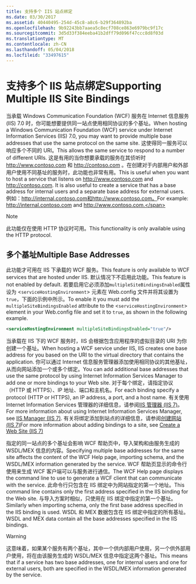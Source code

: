 ```yaml
---
title: 支持多个 IIS 站点绑定
ms.date: 03/30/2017
ms.assetid: 40440495-254d-45c8-a8c6-b29f364892ba
ms.openlocfilehash: 9b92243bb7aaea5c8ecf708ce863e6979bc9f17c
ms.sourcegitcommit: 3d5d33f384eeba41b2dff79d096f47ccc8d8f03d
ms.translationtype: MT
ms.contentlocale: zh-CN
ms.lasthandoff: 05/04/2018
ms.locfileid: "33497615"
---
```

# <a name="supporting-multiple-iis-site-bindings"></a><span data-ttu-id="d3537-102">支持多个 IIS 站点绑定</span><span class="sxs-lookup"><span data-stu-id="d3537-102">Supporting Multiple IIS Site Bindings</span></span>
<span data-ttu-id="d3537-103">当承载 Windows Communication Foundation (WCF) 服务在 Internet 信息服务 (IIS) 7.0 时，你可能想要提供同一站点使用相同协议的多个基址。</span><span class="sxs-lookup"><span data-stu-id="d3537-103">When hosting a Windows Communication Foundation (WCF) service under Internet Information Services (IIS) 7.0, you may want to provide multiple base addresses that use the same protocol on the same site.</span></span> <span data-ttu-id="d3537-104">这使得同一服务可以响应多个不同的 URI。</span><span class="sxs-lookup"><span data-stu-id="d3537-104">This allows the same service to respond to a number of different URIs.</span></span> <span data-ttu-id="d3537-105">这是有用的当你想要承载的服务在其侦听时 http://www.contoso.com 和 http://contoso.com 。在创建对于内部用户和外部用户使用不同基址的服务时，此功能也非常有用。</span><span class="sxs-lookup"><span data-stu-id="d3537-105">This is useful when you want to host a service that listens on http://www.contoso.com and http://contoso.com. It is also useful to create a service that has a base address for internal users and a separate base address for external users.</span></span> <span data-ttu-id="d3537-106">例如：http://internal.contoso.com和http://www.contoso.com。</span><span class="sxs-lookup"><span data-stu-id="d3537-106">For example: http://internal.contoso.com and http://www.contoso.com.</span></span>  
  
> [!NOTE]
>  <span data-ttu-id="d3537-107">此功能仅在使用 HTTP 协议时可用。</span><span class="sxs-lookup"><span data-stu-id="d3537-107">This functionality is only available using the HTTP protocol.</span></span>  
  
## <a name="multiple-base-addresses"></a><span data-ttu-id="d3537-108">多个基址</span><span class="sxs-lookup"><span data-stu-id="d3537-108">Multiple Base Addresses</span></span>  
 <span data-ttu-id="d3537-109">此功能才可用在 IIS 下承载的 WCF 服务。</span><span class="sxs-lookup"><span data-stu-id="d3537-109">This feature is only available to WCF services that are hosted under IIS.</span></span> <span data-ttu-id="d3537-110">默认情况下不启用此功能。</span><span class="sxs-lookup"><span data-stu-id="d3537-110">This feature is not enabled by default.</span></span> <span data-ttu-id="d3537-111">若要启用它必须添加`multipleSiteBindingsEnabled`属性设为 <`serviceHostingEnvironment`> 元素在 Web.config 文件并将其设置为`true`，下面的示例中所示。</span><span class="sxs-lookup"><span data-stu-id="d3537-111">To enable it you must add the `multipleSiteBindingsEnabled` attribute to the <`serviceHostingEnvironment`> element in your Web.config file and set it to `true`, as shown in the following example.</span></span>  
  
```xml  
<serviceHostingEnvironment multipleSiteBindingsEnabled="true"/>  
```  
  
 <span data-ttu-id="d3537-112">当承载在 IIS 下的 WCF 服务时，IIS 会根据包含应用程序的虚拟目录的 URI 为你创建一个基址。</span><span class="sxs-lookup"><span data-stu-id="d3537-112">When hosting a WCF service under IIS, IIS creates one base address for you based on the URI to the virtual directory that contains the application.</span></span> <span data-ttu-id="d3537-113">你可以通过 Internet 信息服务管理器添加使用相同协议的其他基址，从而向网站添加一个或多个绑定。</span><span class="sxs-lookup"><span data-stu-id="d3537-113">You can add additional base addresses that use the same protocol by using Internet Information Services Manager to add one or more bindings to your Web site.</span></span> <span data-ttu-id="d3537-114">对于每个绑定，请指定协议（HTTP 或 HTTPS）、IP 地址、端口和主机名。</span><span class="sxs-lookup"><span data-stu-id="d3537-114">For each binding specify a protocol (HTTP or HTTPS), an IP address, a port, and a host name.</span></span> <span data-ttu-id="d3537-115">有关使用 Internet Information Services 管理器的详细信息，请参阅[IIS 管理器 (IIS 7)](http://go.microsoft.com/fwlink/?LinkId=164057)。</span><span class="sxs-lookup"><span data-stu-id="d3537-115">For more information about using Internet Information Services Manager, see [IIS Manager (IIS 7)](http://go.microsoft.com/fwlink/?LinkId=164057).</span></span> <span data-ttu-id="d3537-116">有关将绑定添加到站点的详细信息，请参阅[创建网站 (IIS 7)](http://go.microsoft.com/fwlink/?LinkId=164060)</span><span class="sxs-lookup"><span data-stu-id="d3537-116">For more information about adding bindings to a site, see [Create a Web Site (IIS 7)](http://go.microsoft.com/fwlink/?LinkId=164060)</span></span>  
  
 <span data-ttu-id="d3537-117">指定的同一站点的多个基址会影响 WCF 帮助页中，导入架构和由服务生成的 WSDL/MEX 信息的内容。</span><span class="sxs-lookup"><span data-stu-id="d3537-117">Specifying multiple base addresses for the same site affects the content of the WCF Help page, importing schema, and the WSDL/MEX information generated by the service.</span></span> <span data-ttu-id="d3537-118">WCF 帮助页显示的命令行使用来生成 WCF 客户端可以与服务进行通信。</span><span class="sxs-lookup"><span data-stu-id="d3537-118">The WCF Help page displays the command line to use to generate a WCF client that can communicate with the service.</span></span> <span data-ttu-id="d3537-119">此命令行只包含在 IIS 绑定中为网站指定的第一个地址。</span><span class="sxs-lookup"><span data-stu-id="d3537-119">This command line contains only the first address specified in the IIS binding for the Web site.</span></span> <span data-ttu-id="d3537-120">与导入方案时相似，只使用在 IIS 绑定中指定的第一个基址。</span><span class="sxs-lookup"><span data-stu-id="d3537-120">Similarly when importing schema, only the first base address specified in the IIS binding is used.</span></span> <span data-ttu-id="d3537-121">WSDL 和 MEX 数据包含在 IIS 绑定中指定的所有基址。</span><span class="sxs-lookup"><span data-stu-id="d3537-121">WSDL and MEX data contain all the base addresses specified in the IIS bindings.</span></span>  
  
> [!WARNING]
>  <span data-ttu-id="d3537-122">这意味着，如果某个服务有两个基址，其中一个供内部用户使用，另一个供外部用户使用，将在由该服务生成的 WSDL/MEX 信息中指定这两个基址。</span><span class="sxs-lookup"><span data-stu-id="d3537-122">This means that if a service has two base addresses, one for internal users and one for external users, both are specified in the WSDL/MEX information generated by the service.</span></span>
